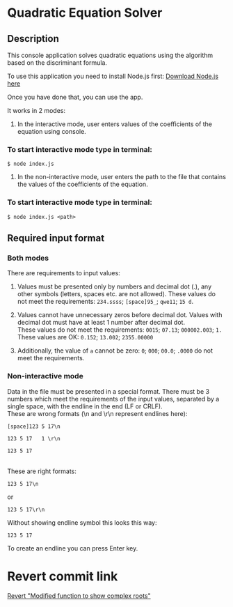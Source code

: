 # Quadratic Equation Solver

## Description

This console application solves quadratic equations
using the algorithm based on the discriminant formula.

To use this application you need to install Node.js first: [Download Node.js here](https://nodejs.org/en/)

Once you have done that, you can use the app.

It works in 2 modes:

1. In the interactive mode, user enters values of the coefficients of the equation using console.

### To start interactive mode type in terminal:
```
$ node index.js
```
1. In the non-interactive mode, user enters the path to the file
that contains the values of the coefficients of the equation.

### To start interactive mode type in terminal:
```
$ node index.js <path>
```
## Required input format

### Both modes

There are requirements to input values:

1. Values must be presented only by numbers and decimal dot (.), any other symbols (letters, spaces etc. are not allowed). These values do not meet the requirements: `234.ssss`; `[space]95_`; `qwe11`; `15 d`.

2. Values cannot have unnecessary zeros before decimal dot. Values with decimal dot must have at least 1 number after decimal dot.<br>These values do not meet the requirements: `0015`; `07.13`; `000002.003`; `1.`<br>These values are OK: `0.152`; `13.002`; `2355.00000` 
3. Additionally, the value of `a` cannot be zero: `0`; `000`; `00.0`; `.0000` do not meet the requirements.

### Non-interactive mode

Data in the file must be presented in a special format. There must be 3 numbers which meet the requirements of the input values, separated by a single space, with the endline in the end (LF or CRLF).<br>These are wrong formats (\n and \r\n represent endlines here): 
```
[space]123 5 17\n
```
```
123 5 17   1 \r\n
```
```
123 5 17
```
<br> These are right formats:
```
123 5 17\n
```
or
```
123 5 17\r\n
```
Without showing endline symbol this looks this way:
```
123 5 17

```
To create an endline you can press Enter key.

# Revert commit link
[Revert "Modified function to show complex roots"](https://github.com/vladyatsuk/mtsd_1/commit/b7952d764d25c30315431e8e3f1089e41c9755e4)

